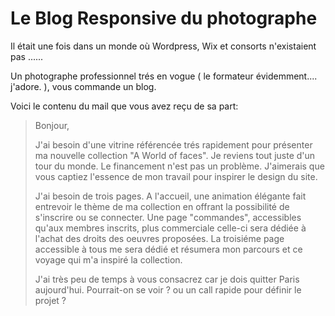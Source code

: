 # Le Blog Responsive du photographe

Il était une fois dans un monde où Wordpress, Wix et consorts n'existaient pas ......

Un photographe professionnel trés en vogue (  le formateur évidemment.... j'adore. ), vous commande un blog.

Voici le contenu du mail que vous avez reçu de sa part:

> Bonjour,
> 
> J'ai besoin d'une vitrine référencée trés rapidement pour présenter ma nouvelle collection "A World of faces".
> Je reviens tout juste d'un tour du monde. Le financement n'est pas un problème.
> J'aimerais que vous captiez l'essence de mon travail pour inspirer le design du site.
> 
> J'ai besoin de trois pages. A l'accueil, une animation élégante fait entrevoir le thème de ma collection en offrant
> la possibilité de s'inscrire ou se connecter. Une page "commandes",  accessibles qu'aux membres inscrits, plus
> commerciale celle-ci sera dédiée à l'achat des droits des oeuvres proposées. La troisiéme page accessible
> à tous me sera dédié et résumera mon parcours et ce voyage qui m'a inspiré la collection.
> 
> J'ai très peu de temps à vous consacrez car je dois quitter Paris aujourd'hui.
> Pourrait-on se voir ? ou un call rapide pour définir le projet ?
